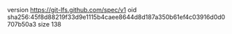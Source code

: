 version https://git-lfs.github.com/spec/v1
oid sha256:45f8d88219f33d9e1115b4caee8644d8d187a350b61ef4c03916d0d0707b50a3
size 138
